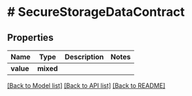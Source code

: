 # # SecureStorageDataContract

## Properties

Name | Type | Description | Notes
------------ | ------------- | ------------- | -------------
**value** | **mixed** |  |

[[Back to Model list]](../../README.md#models) [[Back to API list]](../../README.md#endpoints) [[Back to README]](../../README.md)
